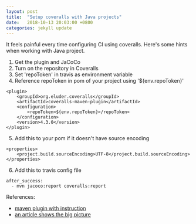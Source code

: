```yaml
---
layout: post
title:  "Setup coveralls with Java projects"
date:   2018-10-13 20:03:00 +0800
categories: jekyll update
---
```


It feels painful every time configuring CI using coveralls. Here's some hints when working with Java project.

1. Get the plugin and JaCoCo
2. Turn on the repository in Coveralls
3. Set 'repoToken' in travis as environment variable
4. Reference repoToken in pom of your project using '${env.repoToken}'
```
<plugin>
    <groupId>org.eluder.coveralls</groupId>
    <artifactId>coveralls-maven-plugin</artifactId>
    <configuration>
        <repoToken>${env.repoToken}</repoToken>
    </configuration>
    <version>4.3.0</version>
</plugin>
```

5. Add this to your pom if it doesn't have source encoding
```
<properties>
    <project.build.sourceEncoding>UTF-8</project.build.sourceEncoding>
</properties>
```

6. Add this to travis config file
```
after_success:
  - mvn jacoco:report coveralls:report
```


References:
* [maven plugin with instruction](https://github.com/trautonen/coveralls-maven-plugin)
* [an article shows the big picture](https://medium.com/@swhp/save-your-time-and-life-with-continuous-integration-bf755988ca13)

[jekyll-docs]: http://jekyllrb.com/docs/home
[jekyll-gh]:   https://github.com/jekyll/jekyll
[jekyll-talk]: https://talk.jekyllrb.com/
